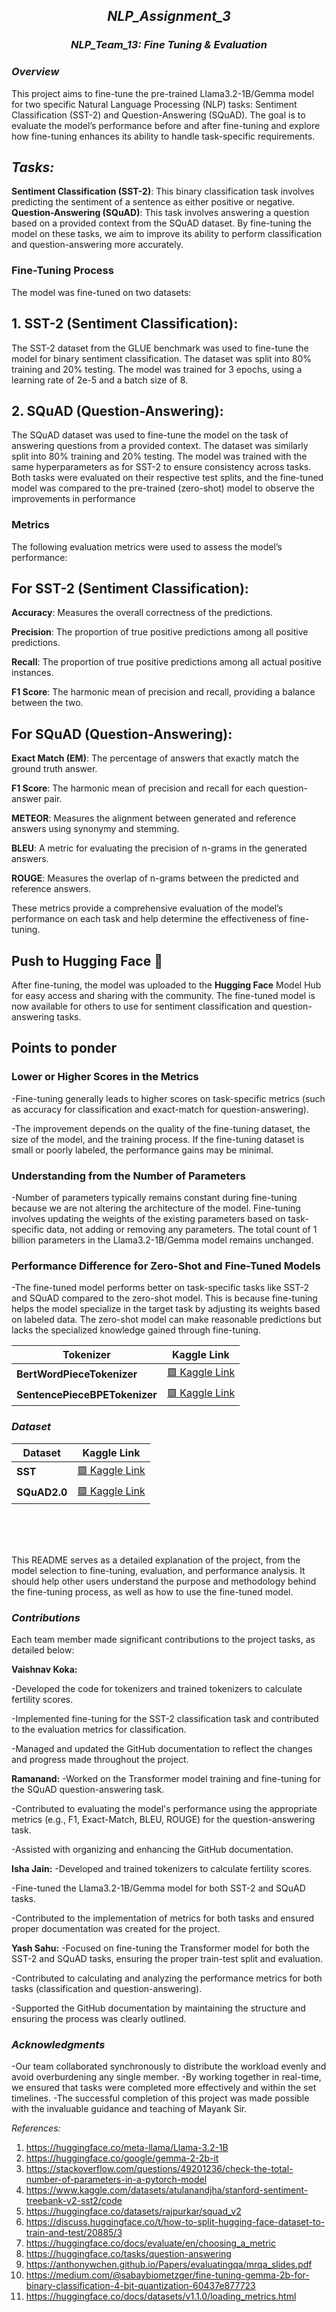 ## *<div align='center'>NLP_Assignment_3</div>*
### *<div align='center'> NLP_Team_13: Fine Tuning & Evaluation</div>*


### *Overview*
This project aims to fine-tune the pre-trained Llama3.2-1B/Gemma model for two specific Natural Language Processing (NLP) tasks: Sentiment Classification (SST-2) and Question-Answering (SQuAD). The goal is to evaluate the model’s performance before and after fine-tuning and explore how fine-tuning enhances its ability to handle task-specific requirements.

## *Tasks:*
**Sentiment Classification (SST-2)**: This binary classification task involves predicting the sentiment of a sentence as either positive or negative.
**Question-Answering (SQuAD)**: This task involves answering a question based on a provided context from the SQuAD dataset.
By fine-tuning the model on these tasks, we aim to improve its ability to perform classification and question-answering more accurately.



### Fine-Tuning Process
The model was fine-tuned on two datasets:

## 1. SST-2 (Sentiment Classification):

The SST-2 dataset from the GLUE benchmark was used to fine-tune the model for binary sentiment classification.
The dataset was split into 80% training and 20% testing.
The model was trained for 3 epochs, using a learning rate of 2e-5 and a batch size of 8.

## 2. SQuAD (Question-Answering):

The SQuAD dataset was used to fine-tune the model on the task of answering questions from a provided context.
The dataset was similarly split into 80% training and 20% testing.
The model was trained with the same hyperparameters as for SST-2 to ensure consistency across tasks.
Both tasks were evaluated on their respective test splits, and the fine-tuned model was compared to the pre-trained (zero-shot) model to observe the improvements in performance


### Metrics
The following evaluation metrics were used to assess the model’s performance:

## For SST-2 (Sentiment Classification):
**Accuracy**: Measures the overall correctness of the predictions.

**Precision**: The proportion of true positive predictions among all positive predictions.

**Recall**: The proportion of true positive predictions among all actual positive instances.

**F1 Score**: The harmonic mean of precision and recall, providing a balance between the two.


## For SQuAD (Question-Answering):
**Exact Match (EM)**: The percentage of answers that exactly match the ground truth answer.

**F1 Score**: The harmonic mean of precision and recall for each question-answer pair.

**METEOR**: Measures the alignment between generated and reference answers using synonymy and stemming.

**BLEU**: A metric for evaluating the precision of n-grams in the generated answers.

**ROUGE**: Measures the overlap of n-grams between the predicted and reference answers.

These metrics provide a comprehensive evaluation of the model’s performance on each task and help determine the effectiveness of fine-tuning.

## Push to Hugging Face 🤗
After fine-tuning, the model was uploaded to the **Hugging Face** Model Hub for easy access and sharing with the community. The fine-tuned model is now available for others to use for sentiment classification and question-answering tasks.

## Points to ponder
### Lower or Higher Scores in the Metrics

-Fine-tuning generally leads to higher scores on task-specific metrics (such as accuracy for classification and exact-match for question-answering).

-The improvement depends on the quality of the fine-tuning dataset, the size of the model, and the training process. If the fine-tuning dataset is small or poorly labeled, the performance gains may be minimal.

### Understanding from the Number of Parameters

-Number of parameters typically remains constant during fine-tuning because we are not altering the architecture of the model. Fine-tuning involves updating the weights of the existing parameters based on task-specific data, not adding or removing any parameters. The total count of 1 billion parameters in the Llama3.2-1B/Gemma model remains unchanged.

### Performance Difference for Zero-Shot and Fine-Tuned Models

-The fine-tuned model performs better on task-specific tasks like SST-2 and SQuAD compared to the zero-shot model. This is because fine-tuning helps the model specialize in the target task by adjusting its weights based on labeled data. The zero-shot model can make reasonable predictions but lacks the specialized knowledge gained through fine-tuning.



| Tokenizer                        | Kaggle Link                               |
|-----------------------------------|-------------------------------------------|
| **BertWordPieceTokenizer**        | [🟩 Kaggle Link](https://www.kaggle.com/code/vaishnavkoka24310069/bertwordpiecetokenizer/) |
| **SentencePieceBPETokenizer**     | [🟩 Kaggle Link](https://www.kaggle.com/code/ramanand9/sentencepiecebpetokenizer/) |


### *Dataset*

| Dataset                        | Kaggle Link                               |
|-----------------------------------|-------------------------------------------|
| **SST**        | [🟩 Kaggle Link](https://www.kaggle.com/datasets/atulanandjha/stanford-sentiment-treebank-v2-sst2) |
| **SQuAD2.0**     | [🟩 Kaggle Link](https://www.kaggle.com/datasets/thedevastator/squad2-0-a-challenge-for-question-answering-syst) |


<br><br><br>

This README serves as a detailed explanation of the project, from the model selection to fine-tuning, evaluation, and performance analysis. It should help other users understand the purpose and methodology behind the fine-tuning process, as well as how to use the fine-tuned model.







### *Contributions*
Each team member made significant contributions to the project tasks, as detailed below:

**Vaishnav Koka:**

-Developed the code for tokenizers and trained tokenizers to calculate fertility scores.

-Implemented fine-tuning for the SST-2 classification task and contributed to the evaluation metrics for classification.

-Managed and updated the GitHub documentation to reflect the changes and progress made throughout the project.

**Ramanand:**
-Worked on the Transformer model training and fine-tuning for the SQuAD question-answering task.

-Contributed to evaluating the model's performance using the appropriate metrics (e.g., F1, Exact-Match, BLEU, ROUGE) for the question-answering task.

-Assisted with organizing and enhancing the GitHub documentation.

**Isha Jain:**
-Developed and trained tokenizers to calculate fertility scores.

-Fine-tuned the Llama3.2-1B/Gemma model for both SST-2 and SQuAD tasks.

-Contributed to the implementation of metrics for both tasks and ensured proper documentation was created for the project.


**Yash Sahu:**
-Focused on fine-tuning the Transformer model for both the SST-2 and SQuAD tasks, ensuring the proper train-test split and evaluation.

-Contributed to calculating and analyzing the performance metrics for both tasks (classification and question-answering).

-Supported the GitHub documentation by maintaining the structure and ensuring the process was clearly outlined.


### *Acknowledgments*
-Our team collaborated synchronously to distribute the workload evenly and avoid overburdening any single member.
-By working together in real-time, we ensured that tasks were completed more effectively and within the set timelines.
-The successful completion of this project was made possible with the invaluable guidance and teaching of Mayank Sir.
<br>



*References:*
1. https://huggingface.co/meta-llama/Llama-3.2-1B
2. https://huggingface.co/google/gemma-2-2b-it
3. https://stackoverflow.com/questions/49201236/check-the-total-number-of-parameters-in-a-pytorch-model
4. https://www.kaggle.com/datasets/atulanandjha/stanford-sentiment-treebank-v2-sst2/code
5. https://huggingface.co/datasets/rajpurkar/squad_v2
6. https://discuss.huggingface.co/t/how-to-split-hugging-face-dataset-to-train-and-test/20885/3
7. https://huggingface.co/docs/evaluate/en/choosing_a_metric
8. https://huggingface.co/tasks/question-answering
9. https://anthonywchen.github.io/Papers/evaluatingqa/mrqa_slides.pdf
10. https://medium.com/@sabaybiometzger/fine-tuning-gemma-2b-for-binary-classification-4-bit-quantization-60437e877723
11. https://huggingface.co/docs/datasets/v1.1.0/loading_metrics.html
